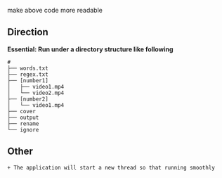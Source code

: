 make above code more readable

## Direction

**Essential: Run under a directory structure like following**
```
#
├── words.txt
├── regex.txt
├── [number1]
│   ├── video1.mp4
│   └── video2.mp4
├── [number2]
│   └── video1.mp4  
├── cover
├── output
├── rename
└── ignore
```

## Other
    + The application will start a new thread so that running smoothly